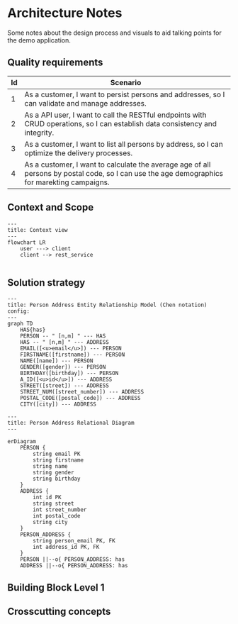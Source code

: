 # Architecture Notes

Some notes about the design process and visuals to aid talking points for the demo application.

## Quality requirements

| Id | Scenario                                                                                                                                     |
|----|----------------------------------------------------------------------------------------------------------------------------------------------|
| 1  | As a customer, I want to persist persons and addresses, so I can validate and manage addresses.                                              |
| 2  | As a API user, I want to call the RESTful endpoints with CRUD operations, so I can establish data consistency and integrity.                 |
| 3  | As a customer, I want to list all persons by address, so I can optimize the delivery processes.                                              |
| 4  | As a customer, I want to calculate the average age of all persons by postal code, so I can use the age demographics for marekting campaigns. |

## Context and Scope

```mermaid
---
title: Context view
---
flowchart LR
    user ---> client
    client --> rest_service 
    
```

## Solution strategy

```mermaid
---
title: Person Address Entity Relationship Model (Chen notation)
config:
---
graph TD
    HAS{has}
    PERSON -- " [n,m] " --- HAS
    HAS -- " [n,m] " --- ADDRESS
    EMAIL([<u>email</u>]) --- PERSON
    FIRSTNAME([firstname]) --- PERSON
    NAME([name]) --- PERSON
    GENDER([gender]) --- PERSON
    BIRTHDAY([birthday]) --- PERSON
    A_ID([<u>id</u>]) --- ADDRESS
    STREET([street]) --- ADDRESS
    STREET_NUM([street_number]) --- ADDRESS
    POSTAL_CODE([postal_code]) --- ADDRESS
    CITY([city]) --- ADDRESS
```

```mermaid
---
title: Person Address Relational Diagram
---

erDiagram
    PERSON {
        string email PK
        string firstname
        string name
        string gender
        string birthday
    }
    ADDRESS {
        int id PK
        string street
        int street_number
        int postal_code
        string city
    }
    PERSON_ADDRESS {
        string person_email PK, FK
        int address_id PK, FK
    }
    PERSON ||--o{ PERSON_ADDRESS: has
    ADDRESS ||--o{ PERSON_ADDRESS: has
```

## Building Block Level 1

## Crosscutting concepts


